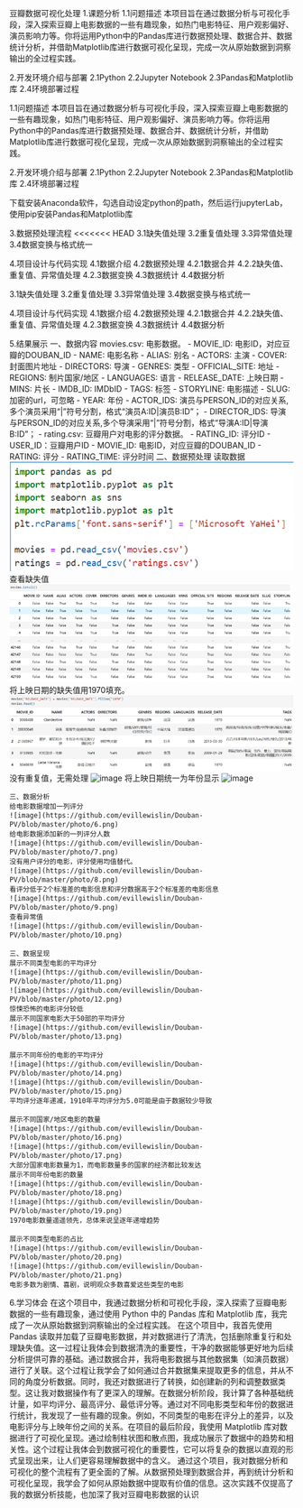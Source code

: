 豆瓣数据可视化处理
1.课题分析
    1.1问题描述
    本项目旨在通过数据分析与可视化手段，深入探索豆瓣上电影数据的一些有趣现象，如热门电影特征、用户观影偏好、演员影响力等。你将运用Python中的Pandas库进行数据预处理、数据合并、数据统计分析，并借助Matplotlib库进行数据可视化呈现，完成一次从原始数据到洞察输出的全过程实践。

2.开发环境介绍与部署
    2.1Python
    2.2Jupyter Notebook
    2.3Pandas和Matplotlib库
    2.4环境部署过程

  1.1问题描述
  本项目旨在通过数据分析与可视化手段，深入探索豆瓣上电影数据的一些有趣现象，如热门电影特征、用户观影偏好、演员影响力等。你将运用Python中的Pandas库进行数据预处理、数据合并、数据统计分析，并借助Matplotlib库进行数据可视化呈现，完成一次从原始数据到洞察输出的全过程实践。

2.开发环境介绍与部署
  2.1Python
  2.2Jupyter Notebook
  2.3Pandas和Matplotlib库
  2.4环境部署过程


下载安装Anaconda软件，勾选自动设定python的path，然后运行jupyterLab，使用pip安装Pandas和Matplotlib库

3.数据预处理流程
<<<<<<< HEAD
    3.1缺失值处理
    3.2重复值处理
    3.3异常值处理
    3.4数据变换与格式统一

4.项目设计与代码实现
    4.1数据介绍
    4.2数据预处理
    4.2.1数据合并
    4.2.2缺失值、重复值、异常值处理
    4.2.3数据变换
    4.3数据统计
    4.4数据分析

  3.1缺失值处理
  3.2重复值处理
  3.3异常值处理
  3.4数据变换与格式统一

4.项目设计与代码实现
  4.1数据介绍
  4.2数据预处理
  4.2.1数据合并
  4.2.2缺失值、重复值、异常值处理
  4.2.3数据变换
  4.3数据统计
  4.4数据分析

5.结果展示
    一、数据内容
    movies.csv: 电影数据。
    - MOVIE_ID: 电影ID，对应豆瓣的DOUBAN_ID
    - NAME: 电影名称
    - ALIAS: 别名
    - ACTORS: 主演
    - COVER: 封面图片地址
    - DIRECTORS: 导演
    - GENRES: 类型
    - OFFICIAL_SITE: 地址
    - REGIONS: 制片国家/地区
    - LANGUAGES: 语言
    - RELEASE_DATE: 上映日期
    - MINS: 片长
    - IMDB_ID: IMDbID
    - TAGS: 标签
    - STORYLINE: 电影描述
    - SLUG: 加密的url，可忽略
    - YEAR: 年份
    - ACTOR_IDS: 演员与PERSON_ID的对应关系,多个演员采用“\|”符号分割，格式“演员A:ID\|演员B:ID”；
    - DIRECTOR_IDS: 导演与PERSON_ID的对应关系,多个导演采用“\|”符号分割，格式“导演A:ID\|导演B:ID”；
    - rating.csv: 豆瓣用户对电影的评分数据。
    - RATING_ID: 评分ID
    - USER_ID：豆瓣用户ID
    - MOVIE_ID: 电影ID，对应豆瓣的DOUBAN_ID
    - RATING: 评分
    - RATING_TIME: 评分时间
    二、数据预处理
    读取数据
    ![image](./photo/1.png)
    查看缺失值
    ![image](https://github.com/evillewislin/Douban-PV/blob/master/photo/2.png)
    将上映日期的缺失值用1970填充。
    ![image](https://github.com/evillewislin/Douban-PV/blob/master/photo/3.png)
    没有重复值，无需处理
    ![image](https://github.com/evillewislin/Douban-PV/blob/master/photo/png)
    将上映日期统一为年份显示
    ![image](https://github.com/evillewislin/Douban-PV/blob/master/photo/.png)

    三、数据分析
    给电影数据增加一列评分
    ![image](https://github.com/evillewislin/Douban-PV/blob/master/photo/6.png)
    给电影数据添加新的一列评分人数
    ![image](https://github.com/evillewislin/Douban-PV/blob/master/photo/7.png)
    没有用户评分的电影，评分使用均值替代。
    ![image](https://github.com/evillewislin/Douban-PV/blob/master/photo/8.png)
    看评分低于2个标准差的电影信息和评分数据高于2个标准差的电影信息
    ![image](https://github.com/evillewislin/Douban-PV/blob/master/photo/9.png)
    查看异常值
    ![image](https://github.com/evillewislin/Douban-PV/blob/master/photo/10.png)

    三、数据呈现
    展示不同类型电影的平均评分
    ![image](https://github.com/evillewislin/Douban-PV/blob/master/photo/11.png)
    ![image](https://github.com/evillewislin/Douban-PV/blob/master/photo/12.png)
    惊悚恐怖的电影评分较低
    展示不同国家电影大于50部的平均评分
    ![image](https://github.com/evillewislin/Douban-PV/blob/master/photo/13.png)

    展示不同年份的电影的平均评分
    ![image](https://github.com/evillewislin/Douban-PV/blob/master/photo/14.png)
    ![image](https://github.com/evillewislin/Douban-PV/blob/master/photo/15.png)
    平均评分逐年递减，1910年平均评分为5.0可能是由于数据较少导致

    展示不同国家/地区电影的数量
    ![image](https://github.com/evillewislin/Douban-PV/blob/master/photo/16.png)
    ![image](https://github.com/evillewislin/Douban-PV/blob/master/photo/17.png)
    大部分国家电影数量为1，而电影数量多的国家的经济都比较发达
    展示不同年份电影的数量
    ![image](https://github.com/evillewislin/Douban-PV/blob/master/photo/18.png)
    ![image](https://github.com/evillewislin/Douban-PV/blob/master/photo/19.png)
    1970电影数量遥遥领先，总体来说呈逐年递增趋势

    展示不同类型电影的占比
    ![image](https://github.com/evillewislin/Douban-PV/blob/master/photo/20.png)
    ![image](https://github.com/evillewislin/Douban-PV/blob/master/photo/21.png)
    电影多数为剧情、喜剧，说明观众多数喜爱这些类型的电影

6.学习体会
在这个项目中，我通过数据分析和可视化手段，深入探索了豆瓣电影数据的一些有趣现象，通过使用 Python 中的 Pandas 库和 Matplotlib 库，我完成了一次从原始数据到洞察输出的全过程实践。
在这个项目中，我首先使用 Pandas 读取并加载了豆瓣电影数据，并对数据进行了清洗，包括删除重复行和处理缺失值。这一过程让我体会到数据清洗的重要性，干净的数据能够更好地为后续分析提供可靠的基础。通过数据合并，我将电影数据与其他数据集（如演员数据）进行了关联。这个过程让我学会了如何通过合并数据集来提取更多的信息，并从不同的角度分析数据。同时，我还对数据进行了转换，如创建新的列和调整数据类型。这让我对数据操作有了更深入的理解。在数据分析阶段，我计算了各种基础统计量，如平均评分、最高评分、最低评分等。通过对不同电影类型和年份的数据进行统计，我发现了一些有趣的现象。例如，不同类型的电影在评分上的差异，以及电影评分与上映年份之间的关系。在项目的最后阶段，我使用 Matplotlib 库对数据进行了可视化呈现。通过绘制柱状图和散点图，我成功展示了数据中的趋势和相关性。这个过程让我体会到数据可视化的重要性，它可以将复杂的数据以直观的形式呈现出来，让人们更容易理解数据中的含义。
通过这个项目，我对数据分析和可视化的整个流程有了更全面的了解。从数据预处理到数据合并，再到统计分析和可视化呈现，我学会了如何从原始数据中提取有价值的信息。这次实践不仅提高了我的数据分析技能，也加深了我对豆瓣电影数据的认识




